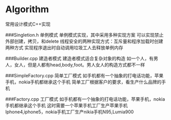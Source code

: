Algorithm
=========
常用设计模式C++实现

###Singletion.h
单例模式
    单例模式实现，其中采用多种实现方案
    可以实现禁止外部创建，拷贝，和delete
    线程安全的两种实现方式：互斥量和程序加载时创建两种方式
    实现程序退出时自动调用垃圾工人去释放单例内存

###Builder.cpp
建造者模式
    建造者模式适合复杂对象的构造
    如一个人，有男人，女人，但是人都有head,body,foot。男人女人的构造方式都不一样

###SimpleFactory.cpp
简单工厂模式
    如手机都有一个抽象的打电话功能，苹果手机，nokia手机都继承这个手机
    简单工厂根据客户的要求，看生产什么品牌的手机

###Factory.cpp
工厂模式
    如手机都有一个抽象的打电话功能，苹果手机，nokia手机都继承这个手机
    这时需要一个苹果手机工厂生产苹果手机Iphone4,iphone5，nokia手机工厂生产nikia手机N95,Lumia900
